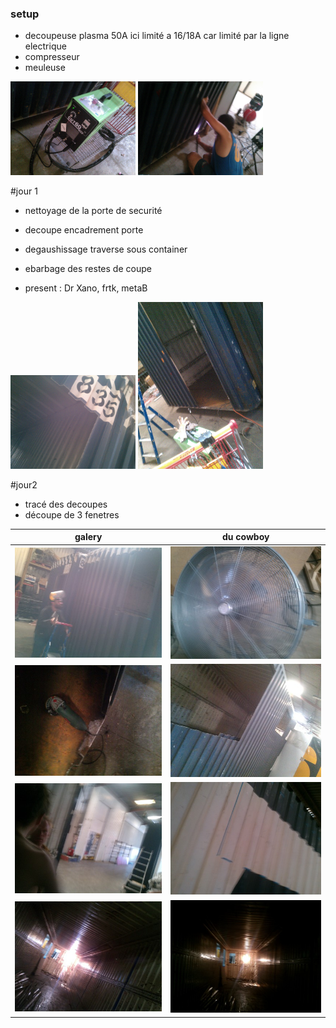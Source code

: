 ### setup

* decoupeuse plasma 50A 
ici limité a 16/18A car limité par la ligne electrique
* compresseur
* meuleuse 

<img src="./img/IMG_20150716_153541.jpg" width="200">
<img src="./img/IMG_20150716_160553.jpg" width="200">

#jour 1

* nettoyage de la porte de securité
* decoupe encadrement porte
* degaushissage traverse sous container
* ebarbage des restes de coupe

* present : Dr Xano, frtk, metaB

<img src="./img/IMG_20150720_115037.jpg" width="200">
<img src="./img/IMG_20150720_115014.jpg" width="200">


#jour2

* tracé des decoupes
* découpe de 3 fenetres 


| galery | du cowboy |
|---|---|
|![alt text](img/jour2/resised-IMG_20150721_115533.jpg)|![alt text](img/jour2/resised-IMG_20150721_115551.jpg)
|![alt text](img/jour2/resised-IMG_20150721_115556.jpg)|![alt text](img/jour2/resised-IMG_20150721_115610.jpg)
|![alt text](img/jour2/resised-IMG_20150721_115935.jpg)|![alt text](img/jour2/resised-IMG_20150721_120010.jpg)
|![alt text](img/jour2/resised-IMG_20150721_120024.jpg)|![alt text](img/jour2/resised-IMG_20150721_120042.jpg)
